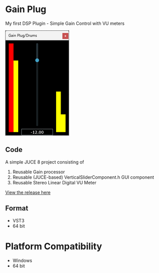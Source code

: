 # Gain Plug
 My first DSP Plugin - Simple Gain Control with VU meters

![Gain Plug screenshot](https://github.com/ethandjoseph/Gain-Plug/blob/main/GainPlugScreenshot.png)

## Code
A simple JUCE 8 project consisting of
1. Reusable Gain processor
2. Reusable (JUCE-based) VerticalSliderComponent.h GUI component
3. Reusable Stereo Linear Digital VU Meter

[View the release here](https://github.com/ethandjoseph/Gain-Plug/releases/tag/v0.1)
## Format
- VST3
- 64 bit

# Platform Compatibility
- Windows
- 64 bit
